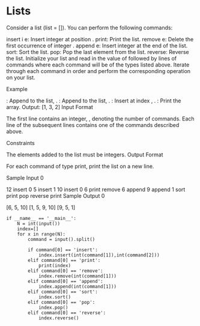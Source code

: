 # Lists
Consider a list (list = []). You can perform the following commands:

insert i e: Insert integer  at position .
print: Print the list.
remove e: Delete the first occurrence of integer .
append e: Insert integer  at the end of the list.
sort: Sort the list.
pop: Pop the last element from the list.
reverse: Reverse the list.
Initialize your list and read in the value of  followed by  lines of commands where each command will be of the  types listed above. Iterate through each command in order and perform the corresponding operation on your list.

Example

: Append  to the list, .
: Append  to the list, .
: Insert  at index , .
: Print the array.
Output:
[1, 3, 2]
Input Format

The first line contains an integer, , denoting the number of commands.
Each line  of the  subsequent lines contains one of the commands described above.

Constraints

The elements added to the list must be integers.
Output Format

For each command of type print, print the list on a new line.

Sample Input 0

12
insert 0 5
insert 1 10
insert 0 6
print
remove 6
append 9
append 1
sort
print
pop
reverse
print
Sample Output 0

[6, 5, 10]
[1, 5, 9, 10]
[9, 5, 1]

```
if __name__ == '__main__':
    N = int(input())
    index=[]
    for x in range(N):
        command = input().split()
        
        if command[0] == 'insert':
            index.insert(int(command[1]),int(command[2]))
        elif command[0] == 'print':
            print(index)
        elif command[0] == 'remove':
            index.remove(int(command[1]))
        elif command[0] == 'append':
            index.append(int(command[1]))
        elif command[0] == 'sort':
            index.sort()
        elif command[0] == 'pop':
            index.pop()
        elif command[0] == 'reverse':
            index.reverse()
```
